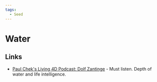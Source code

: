 ```yaml
---
tags:
  - Seed
---
```


# Water

## Links

- [Paul Chek's Living 4D Podcast: Dolf Zantinge](https://chekinstitute.com/blog/podcast-episodes/episode-170-dolf-zantinge-water-health-and-our-future/) - Must listen. Depth of water and life intelligence.
